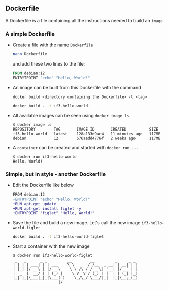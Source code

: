 ## Dockerfile

A Dockerfile is a file containing all the instructions needed to build an `image`

### A simple Dockerfile
 - Create a file with the name `Dockerfile`
    ```sh
    nano Dockerfile
    ```
    and add these two lines to the file:
    ```Dockerfile
    FROM debian:12
    ENTRYTPOINT "echo" "Hello, World!"
    ```

 - An image can be built from this Dockerfile with the command

   `docker build <directory containing the Dockerfile> -t <tag>`

    ```sh
    docker build . -t if3-hello-world
    ```

 - All available images can be seen using `docker image ls`
    ```
    $ docker image ls
    REPOSITORY        TAG       IMAGE ID       CREATED          SIZE
    if3-hello-world   latest    128a133d9ac4   11 minutes ago   117MB
    debian            12        676aedd4776f   2 weeks ago      117MB
    ```

 - A `container` can be created and started with `docker run ...`
    ```
    $ docker run if3-hello-world
    Hello, World!
    ```
### Simple, but in style - another Dockerfile
 - Edit the Dockerfile like below
    ```diff
    FROM debian:12
    -ENTRYPOINT "echo" "Hello, World!"
    +RUN apt-get update
    +RUN apt-get install figlet -y
    +ENTRYPOINT "figlet" "Hello, World!"
    ```
 - Save the file and build a new image. Let's call the new image `if3-hello-world-figlet`
    ```sh
    docker build . -t if3-hello-world-figlet
    ```
 - Start a container with the new image
    ```
    $ docker run if3-hello-world-figlet
     _   _      _ _         __        __         _     _ _ 
    | | | | ___| | | ___    \ \      / /__  _ __| | __| | |
    | |_| |/ _ \ | |/ _ \    \ \ /\ / / _ \| '__| |/ _` | |
    |  _  |  __/ | | (_) |    \ V  V / (_) | |  | | (_| |_|
    |_| |_|\___|_|_|\___( )    \_/\_/ \___/|_|  |_|\__,_(_)
                        |/
    ```
